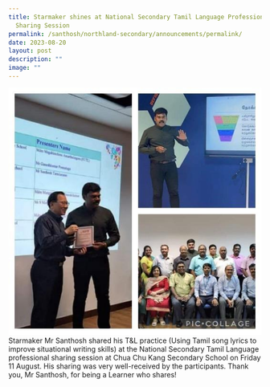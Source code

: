 ```yaml
---
title: Starmaker shines at National Secondary Tamil Language Professional
  Sharing Session
permalink: /santhosh/northland-secondary/announcements/permalink/
date: 2023-08-20
layout: post
description: ""
image: ""
---
```

![](/images/2023%20vct%2033%20(for%2021%20aug%20to%2025%20aug)%20.jpg)
Starmaker Mr Santhosh shared his T&L practice (Using Tamil song lyrics to improve situational writing skills) at the National Secondary Tamil Language professional sharing session at Chua Chu Kang Secondary School on Friday 11 August. His sharing was very well-received by the participants. Thank you, Mr Santhosh, for being a Learner who shares!